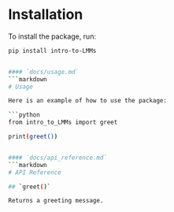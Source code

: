 # Installation

To install the package, run:

```bash
pip install intro-to-LMMs


#### `docs/usage.md`
```markdown
# Usage

Here is an example of how to use the package:

```python
from intro_to_LMMs import greet

print(greet())


#### `docs/api_reference.md`
```markdown
# API Reference

## `greet()`

Returns a greeting message.